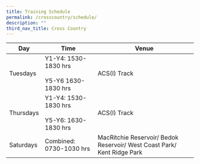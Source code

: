 ```yaml
---
title: Training Schedule
permalink: /crosscountry/schedule/
description: ""
third_nav_title: Cross Country
---
```

<table>
<thead>
  <tr>
    <th>Day</th>
    <th>Time</th>
    <th>Venue</th>
  </tr>
</thead>
<tbody>
  <tr>
    <td>Tuesdays</td>
    <td>Y1-Y4: 1530-1830 hrs<br><br>Y5-Y6 1630-1830 hrs</td>
    <td>ACS(I) Track</td>
  </tr>
  <tr>
    <td>Thursdays</td>
    <td>Y1-Y4: 1530-1830 hrs<br><br>Y5-Y6: 1630-1830 hrs</td>
    <td>ACS(I) Track</td>
  </tr>
  <tr>
    <td>Saturdays</td>
    <td>Combined: 0730-1030 hrs</td>
    <td>MacRitchie Reservoir/ Bedok Reservoir/ West Coast Park/ Kent Ridge Park</td>
  </tr>
</tbody>
</table>
